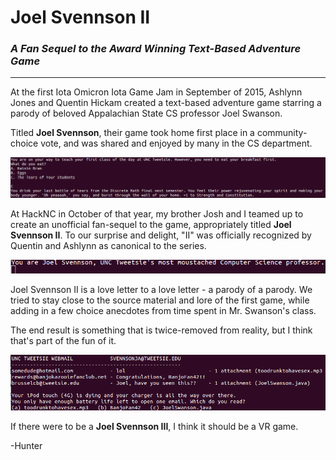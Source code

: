 # Joel Svennson II
### _A Fan Sequel to the Award Winning Text-Based Adventure Game_
___
  
  
At the first Iota Omicron Iota Game Jam in September of 2015, Ashlynn Jones and Quentin Hickam created a text-based adventure game starring a parody of beloved Appalachian State CS professor Joel Swanson.

Titled __Joel Svennson__, their game took home first place in a community-choice vote, and was shared and enjoyed by many in the CS department.

<img src="https://github.com/hunterirving/Joel-Svennson-II/blob/master/images/joelsvennson_screenshot.png">

At HackNC in October of that year, my brother Josh and I teamed up to create an unofficial fan-sequel to the game, appropriately titled __Joel Svennson II__. To our surprise and delight, "II" was officially recognized by Quentin and Ashlynn as canonical to the series.

<img src="https://github.com/hunterirving/Joel-Svennson-II/blob/master/images/joelsvennson2gif.gif">

Joel Svennson II is a love letter to a love letter - a parody of a parody.
We tried to stay close to the source material and lore of the first game, while adding in a few choice anecdotes from time spent in Mr. Swanson's class.

The end result is something that is twice-removed from reality, but I think that's part of the fun of it.

<img src="https://github.com/hunterirving/Joel-Svennson-II/blob/master/images/email.png">

If there were to be a __Joel Svennson III__, I think it should be a VR game.

-Hunter
